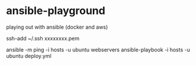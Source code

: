 ansible-playground
==================

playing out with ansible (docker and aws)

ssh-add ~/.ssh xxxxxxxx.pem

ansible -m ping -i hosts -u ubuntu webservers
ansible-playbook -i hosts -u ubuntu deploy.yml
